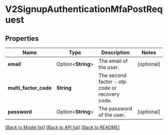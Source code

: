 # V2SignupAuthenticationMfaPostRequest

## Properties

Name | Type | Description | Notes
------------ | ------------- | ------------- | -------------
**email** | Option<**String**> | The email of the user. | [optional]
**multi_factor_code** | **String** | The second factor - otp code or recovery code. | 
**password** | Option<**String**> | The password of the user. | [optional]

[[Back to Model list]](../README.md#documentation-for-models) [[Back to API list]](../README.md#documentation-for-api-endpoints) [[Back to README]](../README.md)



